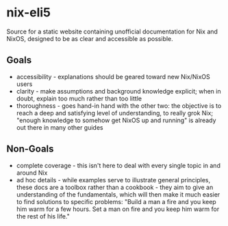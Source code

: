 # nix-eli5

Source for a static website containing unofficial documentation for Nix and NixOS, designed to be as clear and accessible as possible.

## Goals

* accessibility - explanations should be geared toward new Nix/NixOS users
* clarity - make assumptions and background knowledge explicit; when in doubt, explain too much rather than too little
* thoroughness - goes hand-in hand with the other two: the objective is to reach a deep and satisfying level of understanding, to really grok Nix; "enough knowledge to somehow get NixOS up and running" is already out there in many other guides

## Non-Goals

* complete coverage - this isn't here to deal with every single topic in and around Nix
* ad hoc details - while examples serve to illustrate general principles, these docs are a toolbox rather than a cookbook - they aim to give an understanding of the fundamentals, which will then make it much easier to find solutions to specific problems: "Build a man a fire and you keep him warm for a few hours. Set a man on fire and you keep him warm for the rest of his life."

